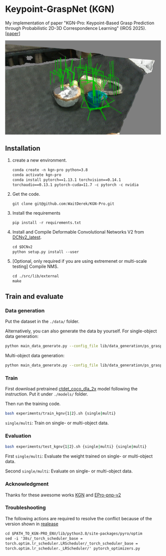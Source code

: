 # Keypoint-GraspNet (KGN)
My implementation of paper "KGN-Pro: Keypoint-Based Grasp Prediction through Probabilistic 2D-3D Correspondence Learning" (IROS 2025).
[[paper](https://www.arxiv.org/pdf/2507.14820)]
<p align="center">
  <img src="docs/KGN_PRO_demo.png" width="640" title="KGN demo"/>
</p>

## Installation

1. create a new environment. 
    ~~~
    conda create -n kgn-pro python=3.8
    conda activate kgn-pro
    conda install pytorch==1.13.1 torchvision==0.14.1 torchaudio==0.13.1 pytorch-cuda=11.7 -c pytorch -c nvidia
    ~~~

2. Get the code.
    ~~~
    git clone git@github.com:WaitDerek/KGN-Pro.git 
    ~~~

3. Install the requirements
    ~~~
    pip install -r requirements.txt
    ~~~

4. Install and Compile Deformable Convolutional Networks V2 from [DCNv2_latest](https://github.com/jinfagang/DCNv2_latest). 

    ~~~
    cd $DCNv2
    python setup.py install --user
    ~~~

5. [Optional, only required if you are using extremenet or multi-scale testing] Compile NMS.

    ~~~
    cd ./src/lib/external
    make
    ~~~

## Train and evaluate

### Data generation

Put the dataset in the ``./data/`` folder.

Alternatively, you can also generate the data by yourself. For single-object data generation:

```bash
python main_data_generate.py --config_file lib/data_generation/ps_grasp_single.yaml
```

Multi-object data generation:

```bash
python main_data_generate.py --config_file lib/data_generation/ps_grasp_multi.yaml
```



### Train

First download pretrained [ctdet_coco_dla_2x](https://github.com/xingyizhou/CenterNet) model following the instruction. Put it under ``./models/``  folder.

Then run the training code.

```bash
bash experiments/train_kgnv{1|2}.sh {single|multi}
```

``single/multi``: Train on single- or multi-object data. 




### Evaluation

```bash
bash experiments/test_kgnv{1|2}.sh {single|multi} {single|multi}
```

First ``single/multi``: Evaluate the weight trained on single- or multi-object data. 

Second ``single/multi``: Evaluate on single- or multi-object data. 


### Acknowledgment
Thanks for these awesome works [KGN](https://github.com/ivalab/KGN) and [EPro-pnp-v2](https://github.com/tjiiv-cprg/EPro-PnP-v2)

### Troubleshooting
The following actions are required to resolve the conflict because of the version shown in [realease](https://github.com/pyro-ppl/pyro/releases/tag/1.9.0)

    cd $PATH_TO_KGN-PRO_ENV/lib/python3.8/site-packages/pyro/optim
    sed -i '38s/_torch_scheduler_base = torch.optim.lr_scheduler.LRScheduler/_torch_scheduler_base = torch.optim.lr_scheduler._LRScheduler/' pytorch_optimizers.py
